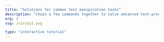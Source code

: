 ```yaml
---
title: "Solutions for common text manipulation tasks"
description: "Chain a few commands together to solve advanced text-processing challenges."
org: 3
svg: /circuit.svg

type: "interactive tutorial"
---
```

